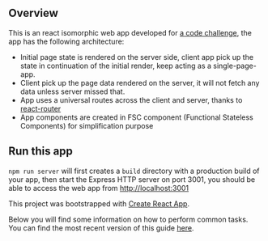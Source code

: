 ## Overview

This is an react isomorphic web app developed for [a code challenge](https://github.com/conde-nast-international/cnid-tech-tests#option-1), the app has the following architecture:

  * Initial page state is rendered on the server side, client app pick up the state in continuation of the initial render, keep acting as a single-page-app.
  * Client pick up the page data rendered on the server, it will not fetch any data unless server missed that.
  * App uses a universal routes across the client and server, thanks to [react-router](https://reacttraining.com/react-router/)
  * App components are created in FSC component (Functional Stateless Components) for simplification purpose

## Run this app

`npm run server` will first creates a `build` directory with a production build of your app, then start the Express HTTP server on port 3001, you should be able to access the web app from [http://localhost:3001](http://localhost:3001)

This project was bootstrapped with [Create React App](https://github.com/facebookincubator/create-react-app).

Below you will find some information on how to perform common tasks.<br>
You can find the most recent version of this guide [here](https://github.com/facebookincubator/create-react-app/blob/master/packages/react-scripts/template/README.md).


